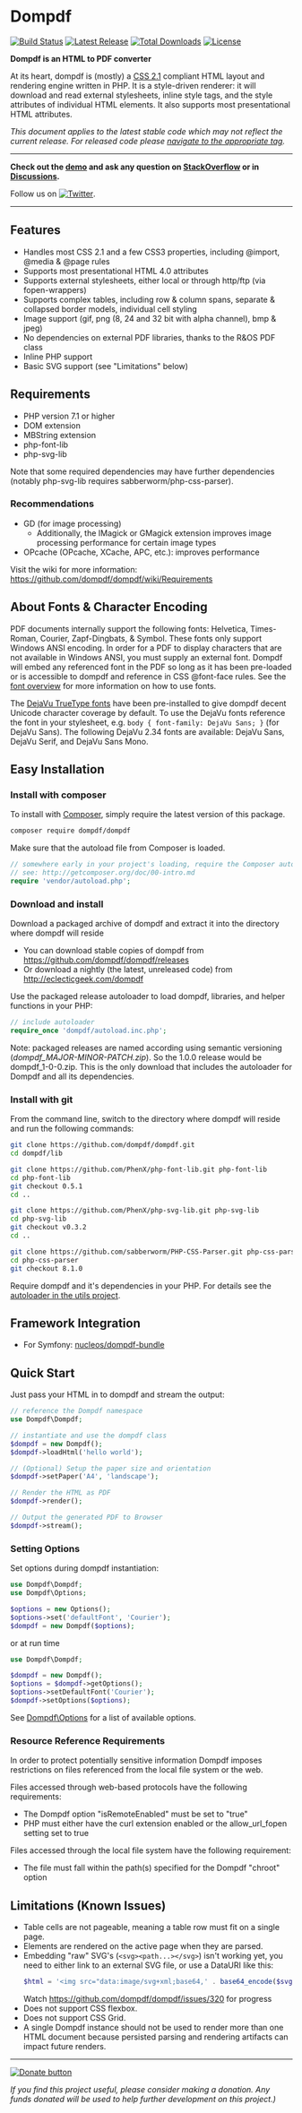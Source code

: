 Dompdf
======

[![Build Status](https://github.com/dompdf/dompdf/actions/workflows/test.yml/badge.svg)](https://github.com/dompdf/dompdf/actions/workflows/test.yml)
[![Latest Release](https://poser.pugx.org/dompdf/dompdf/v/stable.png)](https://packagist.org/packages/dompdf/dompdf)
[![Total Downloads](https://poser.pugx.org/dompdf/dompdf/downloads.png)](https://packagist.org/packages/dompdf/dompdf)
[![License](https://poser.pugx.org/dompdf/dompdf/license.png)](https://packagist.org/packages/dompdf/dompdf)
 
**Dompdf is an HTML to PDF converter**

At its heart, dompdf is (mostly) a [CSS 2.1](http://www.w3.org/TR/CSS2/) compliant
HTML layout and rendering engine written in PHP. It is a style-driven renderer:
it will download and read external stylesheets, inline style tags, and the style
attributes of individual HTML elements. It also supports most presentational
HTML attributes.

*This document applies to the latest stable code which may not reflect the current 
release. For released code please
[navigate to the appropriate tag](https://github.com/dompdf/dompdf/tags).*

----

**Check out the [demo](http://eclecticgeek.com/dompdf/debug.php) and ask any
question on [StackOverflow](https://stackoverflow.com/questions/tagged/dompdf) or
in [Discussions](https://github.com/dompdf/dompdf/discussions).**

Follow us on [![Twitter](http://twitter-badges.s3.amazonaws.com/twitter-a.png)](http://www.twitter.com/dompdf).

---



## Features

 * Handles most CSS 2.1 and a few CSS3 properties, including @import, @media &
   @page rules
 * Supports most presentational HTML 4.0 attributes
 * Supports external stylesheets, either local or through http/ftp (via
   fopen-wrappers)
 * Supports complex tables, including row & column spans, separate & collapsed
   border models, individual cell styling
 * Image support (gif, png (8, 24 and 32 bit with alpha channel), bmp & jpeg)
 * No dependencies on external PDF libraries, thanks to the R&OS PDF class
 * Inline PHP support
 * Basic SVG support (see "Limitations" below)
 
## Requirements

 * PHP version 7.1 or higher
 * DOM extension
 * MBString extension
 * php-font-lib
 * php-svg-lib
 
Note that some required dependencies may have further dependencies 
(notably php-svg-lib requires sabberworm/php-css-parser).

### Recommendations

 * GD (for image processing)
   * Additionally, the IMagick or GMagick extension improves image processing performance for certain image types
 * OPcache (OPcache, XCache, APC, etc.): improves performance

Visit the wiki for more information:
https://github.com/dompdf/dompdf/wiki/Requirements

## About Fonts & Character Encoding

PDF documents internally support the following fonts: Helvetica, Times-Roman,
Courier, Zapf-Dingbats, & Symbol. These fonts only support Windows ANSI
encoding. In order for a PDF to display characters that are not available in
Windows ANSI, you must supply an external font. Dompdf will embed any referenced
font in the PDF so long as it has been pre-loaded or is accessible to dompdf and
reference in CSS @font-face rules. See the
[font overview](https://github.com/dompdf/dompdf/wiki/About-Fonts-and-Character-Encoding)
for more information on how to use fonts.

The [DejaVu TrueType fonts](https://dejavu-fonts.github.io/) have been pre-installed
to give dompdf decent Unicode character coverage by default. To use the DejaVu
fonts reference the font in your stylesheet, e.g. `body { font-family: DejaVu
Sans; }` (for DejaVu Sans). The following DejaVu 2.34 fonts are available:
DejaVu Sans, DejaVu Serif, and DejaVu Sans Mono.

## Easy Installation

### Install with composer

To install with [Composer](https://getcomposer.org/), simply require the
latest version of this package.

```bash
composer require dompdf/dompdf
```

Make sure that the autoload file from Composer is loaded.

```php
// somewhere early in your project's loading, require the Composer autoloader
// see: http://getcomposer.org/doc/00-intro.md
require 'vendor/autoload.php';
```

### Download and install

Download a packaged archive of dompdf and extract it into the 
directory where dompdf will reside

 * You can download stable copies of dompdf from
   https://github.com/dompdf/dompdf/releases
 * Or download a nightly (the latest, unreleased code) from
   http://eclecticgeek.com/dompdf

Use the packaged release autoloader to load dompdf, libraries,
and helper functions in your PHP:

```php
// include autoloader
require_once 'dompdf/autoload.inc.php';
```

Note: packaged releases are named according using semantic
versioning (_dompdf_MAJOR-MINOR-PATCH.zip_). So the 1.0.0 
release would be dompdf_1-0-0.zip. This is the only download
that includes the autoloader for Dompdf and all its dependencies.

### Install with git

From the command line, switch to the directory where dompdf will
reside and run the following commands:

```sh
git clone https://github.com/dompdf/dompdf.git
cd dompdf/lib

git clone https://github.com/PhenX/php-font-lib.git php-font-lib
cd php-font-lib
git checkout 0.5.1
cd ..

git clone https://github.com/PhenX/php-svg-lib.git php-svg-lib
cd php-svg-lib
git checkout v0.3.2
cd ..

git clone https://github.com/sabberworm/PHP-CSS-Parser.git php-css-parser
cd php-css-parser
git checkout 8.1.0
```

Require dompdf and it's dependencies in your PHP.
For details see the [autoloader in the utils project](https://github.com/dompdf/utils/blob/master/autoload.inc.php).

## Framework Integration

* For Symfony: [nucleos/dompdf-bundle](https://github.com/nucleos/NucleosDompdfBundle)

## Quick Start

Just pass your HTML in to dompdf and stream the output:

```php
// reference the Dompdf namespace
use Dompdf\Dompdf;

// instantiate and use the dompdf class
$dompdf = new Dompdf();
$dompdf->loadHtml('hello world');

// (Optional) Setup the paper size and orientation
$dompdf->setPaper('A4', 'landscape');

// Render the HTML as PDF
$dompdf->render();

// Output the generated PDF to Browser
$dompdf->stream();
```

### Setting Options

Set options during dompdf instantiation:

```php
use Dompdf\Dompdf;
use Dompdf\Options;

$options = new Options();
$options->set('defaultFont', 'Courier');
$dompdf = new Dompdf($options);
```

or at run time

```php
use Dompdf\Dompdf;

$dompdf = new Dompdf();
$options = $dompdf->getOptions();
$options->setDefaultFont('Courier');
$dompdf->setOptions($options);
```

See [Dompdf\Options](src/Options.php) for a list of available options.

### Resource Reference Requirements

In order to protect potentially sensitive information Dompdf imposes 
restrictions on files referenced from the local file system or the web. 

Files accessed through web-based protocols have the following requirements:
 * The Dompdf option "isRemoteEnabled" must be set to "true"
 * PHP must either have the curl extension enabled or the 
   allow_url_fopen setting set to true
   
Files accessed through the local file system have the following requirement:
 * The file must fall within the path(s) specified for the Dompdf "chroot" option

## Limitations (Known Issues)

 * Table cells are not pageable, meaning a table row must fit on a single page.
 * Elements are rendered on the active page when they are parsed.
 * Embedding "raw" SVG's (`<svg><path...></svg>`) isn't working yet, you need to
   either link to an external SVG file, or use a DataURI like this:
     ```php
     $html = '<img src="data:image/svg+xml;base64,' . base64_encode($svg) . '" ...>';
     ```
     Watch https://github.com/dompdf/dompdf/issues/320 for progress
 * Does not support CSS flexbox.
 * Does not support CSS Grid.
 * A single Dompdf instance should not be used to render more than one HTML document
   because persisted parsing and rendering artifacts can impact future renders.
---

[![Donate button](https://www.paypal.com/en_US/i/btn/btn_donate_SM.gif)](http://goo.gl/DSvWf)

*If you find this project useful, please consider making a donation.
Any funds donated will be used to help further development on this project.)*
